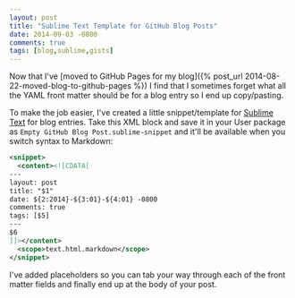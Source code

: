 ```yaml
---
layout: post
title: "Sublime Text Template for GitHub Blog Posts"
date: 2014-09-03 -0800
comments: true
tags: [blog,sublime,gists]
---
```

Now that I've [moved to GitHub Pages for my blog]({% post_url 2014-08-22-moved-blog-to-github-pages %}) I find that I sometimes forget what all the YAML front matter should be for a blog entry so I end up copy/pasting.

To make the job easier, I've created a little snippet/template for [Sublime Text](http://www.sublimetext.com) for blog entries. Take this XML block and save it in your User package as `Empty GitHub Blog Post.sublime-snippet` and it'll be available when you switch syntax to Markdown:

``` xml
<snippet>
  <content><![CDATA[
---
layout: post
title: "$1"
date: ${2:2014}-${3:01}-${4:01} -0800
comments: true
tags: [$5]
---
$6
]]></content>
  <scope>text.html.markdown</scope>
</snippet>
```

I've added placeholders so you can tab your way through each of the front matter fields and finally end up at the body of your post.

